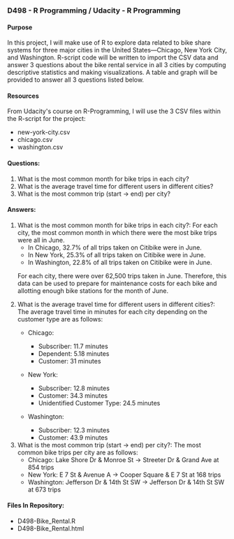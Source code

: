 ### D498 - R Programming / Udacity - R Programming

#### Purpose
In this project, I will make use of R to explore data related to bike share systems for three major cities in the United States—Chicago, New York City, and Washington. R-script code will be written to import the CSV data and answer 3 questions about the bike rental service in all 3 cities by computing descriptive statistics and making visualizations. A table and graph will be provided to answer all 3 questions listed below.

#### Resources
From Udacity's course on R-Programming, I will use the 3 CSV files within the R-script for the project:
<ul>
<li>new-york-city.csv</li>
<li>chicago.csv</li>
<li>washington.csv</li>
</ul>

#### Questions:
<ol>
<li>What is the most common month for bike trips in each city?</li>
<li>What is the average travel time for different users in different cities?</li>
<li>What is the most common trip (start -> end) per city?</li>
</ol>

#### Answers:
<ol>
<li>What is the most common month for bike trips in each city?: For each city, the most common month in which there were the most bike trips were all in June. 

- In Chicago, 32.7% of all trips taken on Citibike were in June.
- In New York, 25.3% of all trips taken on Citibike were in June.
- In Washington, 22.8% of all trips taken on Citibike were in June.

For each city, there were over 62,500 trips taken in June. Therefore, this data can be used to prepare for maintenance costs for each bike and allotting enough bike stations for the month of June.</li>

<li>What is the average travel time for different users in different cities?: The average travel time in minutes for each city depending on the customer type are as follows:

- Chicago:
    - Subscriber: 11.7 minutes
    - Dependent: 5.18 minutes
    - Customer: 31 minutes
    
- New York:
    - Subscriber: 12.8 minutes
    - Customer: 34.3 minutes
    - Unidentified Customer Type: 24.5 minutes
    
- Washington:
    - Subscriber: 12.3 minutes
    - Customer: 43.9 minutes
</li>

<li>What is the most common trip (start -> end) per city?: 
The most common bike trips per city are as follows:

- Chicago: Lake Shore Dr & Monroe St -> Streeter Dr & Grand Ave at 854 trips
- New York: E 7 St & Avenue A -> Cooper Square & E 7 St at 168 trips
- Washington: Jefferson Dr & 14th St SW -> Jefferson Dr & 14th St SW at 673 trips

</li>

</ol>

#### Files In Repository:
<ul>
<li>D498-Bike_Rental.R</li>
<li>D498-Bike_Rental.html</li>
</ul>